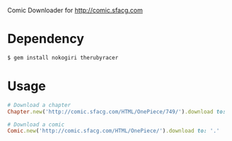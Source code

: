 Comic Downloader for http://comic.sfacg.com

Dependency
==========

```bash
$ gem install nokogiri therubyracer
```

Usage
=====

```ruby
# Download a chapter
Chapter.new('http://comic.sfacg.com/HTML/OnePiece/749/').download to: '.'

# Download a comic
Comic.new('http://comic.sfacg.com/HTML/OnePiece/').download to: '.'
```